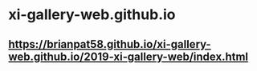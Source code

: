 # xi-gallery-web.github.io
## https://brianpat58.github.io/xi-gallery-web.github.io/2019-xi-gallery-web/index.html
